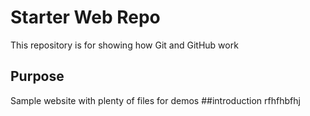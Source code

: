 # Starter Web Repo

This repository is for showing how Git and GitHub work

## Purpose

Sample website with plenty of files for demos
##introduction
rfhfhbfhj